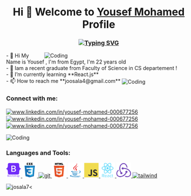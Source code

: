 
<h1 align="center">Hi 👋 Welcome to <a href="https://www.linkedin.com/in/yousef-mohamed-000677256/" target="blank"> Yousef Mohamed </a> Profile</h1>
<h3 align="center"><a href="https://git.io/typing-svg"><img  src="https://readme-typing-svg.demolab.com?font=Fira+Code&pause=1000&width=435&lines=I'm+a React+frontend+developer+😎" alt="Typing SVG" /></a></h3>
<img align="right" alt="Coding" width="400" src="https://i.giphy.com/media/v1.Y2lkPTc5MGI3NjExbGRqYWt3cTd4dDl2eWhlcnhnNDM4cm5nZW9vZ3R0eGJyeGZpOG5vaSZlcD12MV9pbnRlcm5hbF9naWZfYnlfaWQmY3Q9Zw/qgQUggAC3Pfv687qPC/giphy.gif">
- 👋 Hi My Name is Yousef , I'm from Egypt, I'm 22 years old<br/>
- 🏢 Iam a recent graduate from Faculty of Science in CS departement ! <br/>
- 🌱 I’m currently learning **React.js**<br/>
- 📫 How to reach me **joosala4@gmail.com**
<img align="center" alt="Coding" width="400" height="50" src="https://raw.githubusercontent.com/Govindv7555/Govindv7555/main/49e76e0596857673c5c80c85b84394c1.gif">


<h3 align="left">Connect with me:</h3>
<p align="left">
<a href="https://linkedin.com/in/www.linkedin.com/in/yousef-mohamed-000677256" target="_blank"><img align="center" src="https://raw.githubusercontent.com/rahuldkjain/github-profile-readme-generator/master/src/images/icons/Social/linked-in-alt.svg" alt="www.linkedin.com/in/yousef-mohamed-000677256" height="30" width="40" /></a>
<a href="https://www.instagram.com/yousefmohamed9557/" target="_blank"><img align="center" src="https://raw.githubusercontent.com/rahuldkjain/github-profile-readme-generator/master/src/images/icons/Social/instagram.svg" alt="www.linkedin.com/in/yousef-mohamed-000677256" height="30" width="40" /></a>
<a href="https://www.facebook.com/profile.php?id=100011305060509" target="_blank"><img align="center" src="https://raw.githubusercontent.com/rahuldkjain/github-profile-readme-generator/master/src/images/icons/Social/facebook.svg" alt="www.linkedin.com/in/yousef-mohamed-000677256" height="30" width="40" /></a>
</p>
<img align="center" alt="Coding" width="400" height="50" src="https://raw.githubusercontent.com/Govindv7555/Govindv7555/main/49e76e0596857673c5c80c85b84394c1.gif">

<h3 align="left">Languages and Tools:</h3>
<p align="left"> <a href="https://getbootstrap.com" target="_blank" rel="noreferrer"> <img src="https://raw.githubusercontent.com/devicons/devicon/master/icons/bootstrap/bootstrap-plain-wordmark.svg" alt="bootstrap" width="40" height="40"/> </a> <a href="https://www.w3schools.com/css/" target="_blank" rel="noreferrer"> <img src="https://raw.githubusercontent.com/devicons/devicon/master/icons/css3/css3-original-wordmark.svg" alt="css3" width="40" height="40"/> </a> <a href="https://git-scm.com/" target="_blank" rel="noreferrer"> <img src="https://www.vectorlogo.zone/logos/git-scm/git-scm-icon.svg" alt="git" width="40" height="40"/> </a> <a href="https://www.w3.org/html/" target="_blank" rel="noreferrer"> <img src="https://raw.githubusercontent.com/devicons/devicon/master/icons/html5/html5-original-wordmark.svg" alt="html5" width="40" height="40"/> </a> <a href="https://www.java.com" target="_blank" rel="noreferrer"> <img src="https://raw.githubusercontent.com/devicons/devicon/master/icons/java/java-original.svg" alt="java" width="40" height="40"/> </a> <a href="https://developer.mozilla.org/en-US/docs/Web/JavaScript" target="_blank" rel="noreferrer"> <img src="https://raw.githubusercontent.com/devicons/devicon/master/icons/javascript/javascript-original.svg" alt="javascript" width="40" height="40"/> </a> <a href="https://reactjs.org/" target="_blank" rel="noreferrer"> <img src="https://raw.githubusercontent.com/devicons/devicon/master/icons/react/react-original-wordmark.svg" alt="react" width="40" height="40"/> </a> <a href="https://redux.js.org" target="_blank" rel="noreferrer"> <img src="https://raw.githubusercontent.com/devicons/devicon/master/icons/redux/redux-original.svg" alt="redux" width="40" height="40"/> </a> <a href="https://tailwindcss.com/" target="_blank" rel="noreferrer"> <img src="https://www.vectorlogo.zone/logos/tailwindcss/tailwindcss-icon.svg" alt="tailwind" width="40" height="40"/> </a> </p>

<p><img align="left" src="https://github-readme-stats.vercel.app/api/top-langs?username=josala7&show_icons=true&locale=en&layout=compact" alt="josala7" /></p>

<

